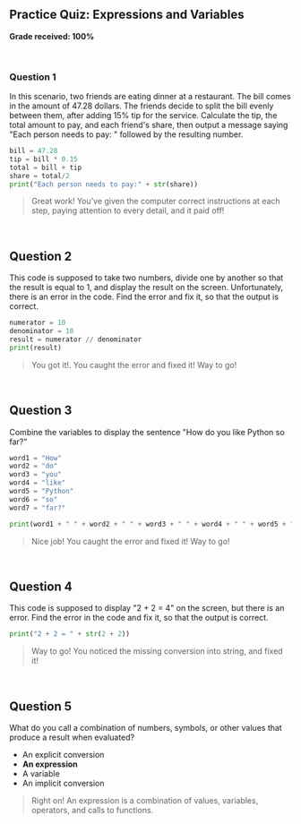 ## Practice Quiz: Expressions and Variables

__Grade received: 100%__

<br>

### Question 1
In this scenario, two friends are eating dinner at a restaurant. The bill comes in the amount of 47.28 dollars. The friends decide to split the bill evenly between them, after adding 15% tip for the service. Calculate the tip, the total amount to pay, and each friend's share, then output a message saying "Each person needs to pay: " followed by the resulting number.

```python
bill = 47.28
tip = bill * 0.15
total = bill + tip
share = total/2 
print("Each person needs to pay:" + str(share))
```

> Great work! You’ve given the computer correct instructions
at each step, paying attention to every detail, and it paid
off!

<br>

## Question 2

This code is supposed to take two numbers, divide one by another so that the result is equal to 1, and display the result on the screen. Unfortunately, there is an error in the code. Find the error and fix it, so that the output is correct.

```python
numerator = 10
denominator = 10
result = numerator // denominator
print(result)
```

> You got it!. You caught the error and fixed it! Way to go!

<br>

## Question 3

Combine the variables to display the sentence "How do you like Python so far?" 

```python
word1 = "How"
word2 = "do"
word3 = "you"
word4 = "like"
word5 = "Python"
word6 = "so"
word7 = "far?"

print(word1 + " " + word2 + " " + word3 + " " + word4 + " " + word5 + " " + word6 + " " + word7)
```


> Nice job! You caught the error and fixed it! Way to go!

<br>

## Question 4

This code is supposed to display "2 + 2 = 4" on the screen, but there is an error. Find the error in the code and fix it, so that the output is correct.

```python
print("2 + 2 = " + str(2 + 2))
```
> Way to go! You noticed the missing conversion into string,
and fixed it!


<br>

## Question 5


What do you call a combination of numbers, symbols, or other values that produce a result when evaluated?


* An explicit conversion
* **An expression**
* A variable
* An implicit conversion

> Right on! An expression is a combination of values, variables, operators, and calls to functions.